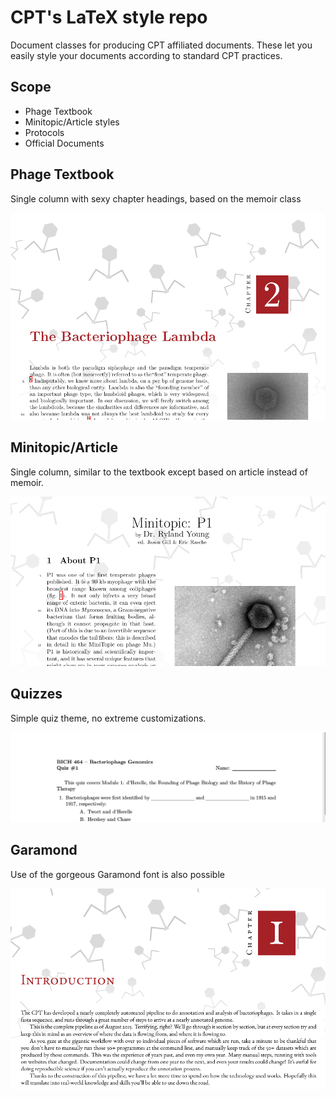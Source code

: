 # CPT's LaTeX style repo 
Document classes for producing CPT affiliated documents. These let you easily
style your documents according to standard CPT practices.

## Scope

- Phage Textbook
- Minitopic/Article styles
- Protocols
- Official Documents


## Phage Textbook

Single column with sexy chapter headings, based on the memoir class

![](./images/Selection_556.png)

## Minitopic/Article

Single column, similar to the textbook except based on article instead of memoir.

![](./images/Selection_557.png)

## Quizzes

Simple quiz theme, no extreme customizations.

![](./images/Utvalg_095.png)

## Garamond

Use of the gorgeous Garamond font is also possible

![](./images/Selection_603.png)
